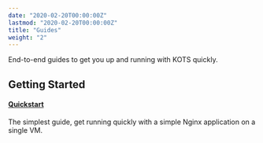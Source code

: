 ```yaml
---
date: "2020-02-20T00:00:00Z"
lastmod: "2020-02-20T00:00:00Z"
title: "Guides"
weight: "2"
---
```


End-to-end guides to get you up and running with KOTS quickly.

## Getting Started

#### [Quickstart](/vendor/guides/quickstart)

The simplest guide, get running quickly with a simple Nginx application on a single VM.

<!-- Coming Soon!

#### [Existing Cluster](/vendor/guides/existing-cluster)

Package a simple Nginx application for deployment to a namespace in an existing cluster.

## Next Steps

#### [Package a Helm Chart](/vendor/guides/helm-chart)


## Advanced

#### [Airgapped Existing Cluster](/vendor/guides/operator-airgap)

#### [Deploy an Operator to an airgapped cluster](/vendor/guides/operator-airgap)

#### [Deploy a Helm Chart to an airgapped cluster](/vendor/guides/helm-airgap)

#### [GitOps Workflow](/vendor/guides/gitops)

(Coming soon)

-->
